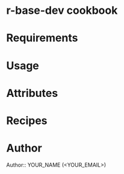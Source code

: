 # r-base-dev cookbook

# Requirements

# Usage

# Attributes

# Recipes

# Author

Author:: YOUR_NAME (<YOUR_EMAIL>)
